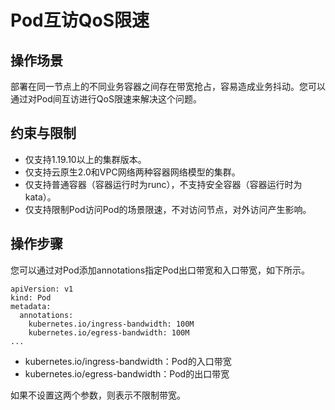 # Pod互访QoS限速<a name="cce_01_0382"></a>

## 操作场景<a name="section1329214638"></a>

部署在同一节点上的不同业务容器之间存在带宽抢占，容易造成业务抖动。您可以通过对Pod间互访进行QoS限速来解决这个问题。

## 约束与限制<a name="section58481435943"></a>

-   仅支持1.19.10以上的集群版本。
-   仅支持云原生2.0和VPC网络两种容器网络模型的集群。
-   仅支持普通容器（容器运行时为runc），不支持安全容器（容器运行时为kata）。
-   仅支持限制Pod访问Pod的场景限速，不对访问节点，对外访问产生影响。

## 操作步骤<a name="section069116421443"></a>

您可以通过对Pod添加annotations指定Pod出口带宽和入口带宽，如下所示。

```
apiVersion: v1
kind: Pod
metadata:
  annotations:
    kubernetes.io/ingress-bandwidth: 100M
    kubernetes.io/egress-bandwidth: 100M
...
```

-   kubernetes.io/ingress-bandwidth：Pod的入口带宽
-   kubernetes.io/egress-bandwidth：Pod的出口带宽

如果不设置这两个参数，则表示不限制带宽。

